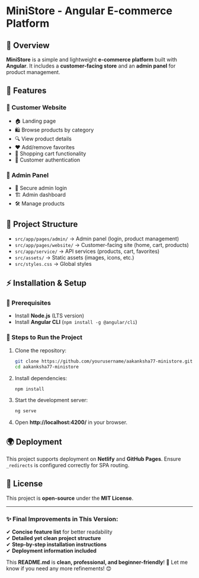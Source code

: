 # **MiniStore - Angular E-commerce Platform**  

## **📌 Overview**  
**MiniStore** is a simple and lightweight **e-commerce platform** built with **Angular**. It includes a **customer-facing store** and an **admin panel** for product management.  

## **🚀 Features**  

### **🔹 Customer Website**  
- 🏠 Landing page  
- 🛍️ Browse products by category  
- 🔍 View product details  
- ❤️ Add/remove favorites  
- 🛒 Shopping cart functionality  
- 🔐 Customer authentication  

### **🔹 Admin Panel**  
- 🔑 Secure admin login  
- 🏗️ Admin dashboard  
- 🛠️ Manage products  

## **📂 Project Structure**  

- `src/app/pages/admin/` → Admin panel (login, product management)  
- `src/app/pages/website/` → Customer-facing site (home, cart, products)  
- `src/app/service/` → API services (products, cart, favorites)  
- `src/assets/` → Static assets (images, icons, etc.)  
- `src/styles.css` → Global styles  



## **⚡ Installation & Setup**  

### **🔹 Prerequisites**  
- Install **Node.js** (LTS version)  
- Install **Angular CLI** (`npm install -g @angular/cli`)  

### **🔹 Steps to Run the Project**  
1. Clone the repository:  
   ```bash
   git clone https://github.com/yourusername/aakanksha77-ministore.git
   cd aakanksha77-ministore
   ```
2. Install dependencies:  
   ```bash
   npm install
   ```
3. Start the development server:  
   ```bash
   ng serve
   ```
4. Open **http://localhost:4200/** in your browser.  

## **🌍 Deployment**  
This project supports deployment on **Netlify** and **GitHub Pages**. Ensure `_redirects` is configured correctly for SPA routing.  

## **📜 License**  
This project is **open-source** under the **MIT License**.  

---

### **✨ Final Improvements in This Version:**  
✔ **Concise feature list** for better readability  
✔ **Detailed yet clean project structure**  
✔ **Step-by-step installation instructions**  
✔ **Deployment information included**  

This **README.md** is **clean, professional, and beginner-friendly**! 🚀 Let me know if you need any more refinements! 😊
